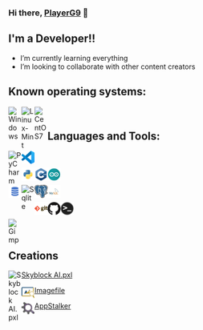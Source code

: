 ### Hi there, [PlayerG9][website] 👋

[website]: https://playerg9.github.io

## I'm a Developer!!

- I’m currently learning everything
- I’m looking to collaborate with other content creators

## Known operating systems:

[<img align="left" alt="Windows" width="26px" src="https://www.kim-bewertung.de/wp-content/uploads/2021/06/Windows-10-Icon.png" />][windows]
[<img align="left" alt="Linux-Mint" width="26px" src="https://upload.wikimedia.org/wikipedia/commons/thumb/6/63/LinuxMint_Nice_Logo.svg/768px-LinuxMint_Nice_Logo.svg.png" />][mint]
[<img align="left" alt="CentOS7" width="26px" src="https://bero-host.de/img/public/shop/vserver/templates/centos.png" />][centos7]

[windows]: https://playerg9.github.io
[mint]: https://linuxmint.com/
[centos7]: https://www.centos.org/

<br/>

## Languages and Tools:

<!--
[<img align="left" alt="" width="26px" src="" />][]
-->

[<img align="left" alt="PyCharm" width="26px" src="https://upload.wikimedia.org/wikipedia/commons/thumb/1/1d/PyCharm_Icon.svg/2048px-PyCharm_Icon.svg.png" />][pycharm]
[<img align="left" alt="Visual Studio Code" width="26px" src="https://raw.githubusercontent.com/github/explore/80688e429a7d4ef2fca1e82350fe8e3517d3494d/topics/visual-studio-code/visual-studio-code.png" />][vscode]
<br/><br/>
[<img align="left" alt="Python" width="26px" src="https://raw.githubusercontent.com/github/explore/80688e429a7d4ef2fca1e82350fe8e3517d3494d/topics/python/python.png" />][python]
[<img align="left" alt="C++" width="26px" src="https://raw.githubusercontent.com/github/explore/180320cffc25f4ed1bbdfd33d4db3a66eeeeb358/topics/cpp/cpp.png" />][cpp]
[<img align="left" alt="Arduino" width="26px" src="https://raw.githubusercontent.com/github/explore/80688e429a7d4ef2fca1e82350fe8e3517d3494d/topics/arduino/arduino.png" />][arduino]
<br/><br/>
[<img align="left" alt="SQL" width="26px" src="https://raw.githubusercontent.com/github/explore/80688e429a7d4ef2fca1e82350fe8e3517d3494d/topics/sql/sql.png" />][sql]
[<img align="left" alt="Sqlite" width="26px" src="https://upload.wikimedia.org/wikipedia/commons/thumb/9/97/Sqlite-square-icon.svg/2048px-Sqlite-square-icon.svg.png" />][sqlite]
[<img align="left" alt="PostgreSQL" width="26px" src="https://raw.githubusercontent.com/github/explore/80688e429a7d4ef2fca1e82350fe8e3517d3494d/topics/postgresql/postgresql.png" />][psql]
[<img align="left" alt="MySQL" width="26px" src="https://raw.githubusercontent.com/github/explore/80688e429a7d4ef2fca1e82350fe8e3517d3494d/topics/mysql/mysql.png" />][mysql]
<br/><br/>
[<img align="left" alt="Git" width="26px" src="https://raw.githubusercontent.com/github/explore/80688e429a7d4ef2fca1e82350fe8e3517d3494d/topics/git/git.png" />][git]
[<img align="left" alt="GitHub" width="26px" src="https://raw.githubusercontent.com/github/explore/78df643247d429f6cc873026c0622819ad797942/topics/github/github.png" />][github]
[<img align="left" alt="Terminal" width="26px" src="https://raw.githubusercontent.com/github/explore/80688e429a7d4ef2fca1e82350fe8e3517d3494d/topics/terminal/terminal.png" />][terminal]
<br/><br/>
[<img align="left" alt="Gimp" width="26px" src="https://upload.wikimedia.org/wikipedia/commons/thumb/4/45/The_GIMP_icon_-_gnome.svg/1024px-The_GIMP_icon_-_gnome.svg.png" />][gimp]


[pycharm]: https://www.jetbrains.com/de-de/pycharm/
[vscode]: https://code.visualstudio.com/
[python]: https://www.python.org/
[cpp]: https://de.wikipedia.org/wiki/C%2B%2B
[arduino]: https://www.arduino.cc/
[sqlite]: https://www.sqlite.org/index.html
[psql]: https://www.postgresql.org/
[sql]: https://de.wikipedia.org/wiki/SQL
[mysql]: https://www.mysql.com/
[git]: https://git-scm.com/
[github]: https://github.com
[terminal]: https://de.wikipedia.org/wiki/Bash_(Shell)
[gimp]: https://www.gimp.org/

<br/>

## Creations

[<img align="left" alt="Skyblock AI.pxl" width="26px" src="https://images.discordapp.net/avatars/706554519676518410/148c6fb26f793331fdadf94d08e3531d.png?size=128" /> <p>Skyblock AI.pxl</p>](https://top.gg/de/bot/706554519676518410)
[<img align="left" alt="Imagefile" width="26px" src="https://raw.githubusercontent.com/PlayerG9/Imagefile/master/README.assets/logo.png" /> <p>Imagefile</p>](https://github.com/PlayerG9/ImageFile)
[<img align="left" alt="AppStalker" width="26px" src="https://raw.githubusercontent.com/PlayerG9/AppStalker/master/README.assets/icon.png" /> <p>AppStalker</p>](https://github.com/PlayerG9/AppStalker)

